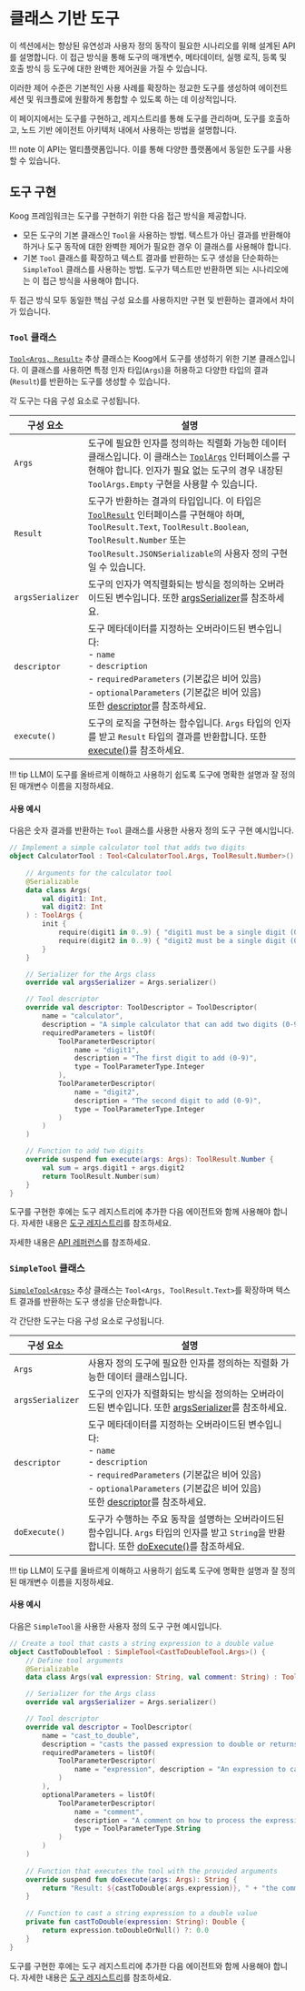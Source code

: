 # 클래스 기반 도구

이 섹션에서는 향상된 유연성과 사용자 정의 동작이 필요한 시나리오를 위해 설계된 API를 설명합니다.
이 접근 방식을 통해 도구의 매개변수, 메타데이터, 실행 로직, 등록 및 호출 방식 등 도구에 대한 완벽한 제어권을 가질 수 있습니다.

이러한 제어 수준은 기본적인 사용 사례를 확장하는 정교한 도구를 생성하여 에이전트 세션 및 워크플로에 원활하게 통합할 수 있도록 하는 데 이상적입니다.

이 페이지에서는 도구를 구현하고, 레지스트리를 통해 도구를 관리하며, 도구를 호출하고, 노드 기반 에이전트 아키텍처 내에서 사용하는 방법을 설명합니다.

!!! note
    이 API는 멀티플랫폼입니다. 이를 통해 다양한 플랫폼에서 동일한 도구를 사용할 수 있습니다.

## 도구 구현

Koog 프레임워크는 도구를 구현하기 위한 다음 접근 방식을 제공합니다.

*   모든 도구의 기본 클래스인 `Tool`을 사용하는 방법. 텍스트가 아닌 결과를 반환해야 하거나 도구 동작에 대한 완벽한 제어가 필요한 경우 이 클래스를 사용해야 합니다.
*   기본 `Tool` 클래스를 확장하고 텍스트 결과를 반환하는 도구 생성을 단순화하는 `SimpleTool` 클래스를 사용하는 방법. 도구가 텍스트만 반환하면 되는 시나리오에는 이 접근 방식을 사용해야 합니다.

두 접근 방식 모두 동일한 핵심 구성 요소를 사용하지만 구현 및 반환하는 결과에서 차이가 있습니다.

### `Tool` 클래스

[`Tool<Args, Result>`](https://api.koog.ai/agents/agents-tools/ai.koog.agents.core.tools/-tool/index.html) 추상 클래스는 Koog에서 도구를 생성하기 위한 기본 클래스입니다.
이 클래스를 사용하면 특정 인자 타입(`Args`)을 허용하고 다양한 타입의 결과(`Result`)를 반환하는 도구를 생성할 수 있습니다.

각 도구는 다음 구성 요소로 구성됩니다.

| <div style="width:110px">구성 요소</div> | 설명                                                                                                                                                                                                                                                                                                                   |
|------------------------------------------|---------------------------------------------------------------------------------------------------------------------------------------------------------------------------------------------------------------------------------------------------------------------------------------------------------------|
| `Args`                                   | 도구에 필요한 인자를 정의하는 직렬화 가능한 데이터 클래스입니다. 이 클래스는 [`ToolArgs`](https://api.koog.ai/agents/agents-tools/ai.koog.agents.core.tools/-tool/-args/index.html) 인터페이스를 구현해야 합니다. 인자가 필요 없는 도구의 경우 내장된 `ToolArgs.Empty` 구현을 사용할 수 있습니다. |
| `Result`                                 | 도구가 반환하는 결과의 타입입니다. 이 타입은 [`ToolResult`](https://api.koog.ai/agents/agents-tools/ai.koog.agents.core.tools/-tool-result/index.html) 인터페이스를 구현해야 하며, `ToolResult.Text`, `ToolResult.Boolean`, `ToolResult.Number` 또는 `ToolResult.JSONSerializable`의 사용자 정의 구현일 수 있습니다. |
| `argsSerializer`                         | 도구의 인자가 역직렬화되는 방식을 정의하는 오버라이드된 변수입니다. 또한 [argsSerializer](https://api.koog.ai/agents/agents-tools/ai.koog.agents.core.tools/-tool/args-serializer.html)를 참조하세요.                                                                                                                  |
| `descriptor`                             | 도구 메타데이터를 지정하는 오버라이드된 변수입니다:<br/>- `name`<br/>- `description`<br/>- `requiredParameters` (기본값은 비어 있음)<br/>- `optionalParameters` (기본값은 비어 있음)<br/>또한 [descriptor](https://api.koog.ai/agents/agents-tools/ai.koog.agents.core.tools/-tool/descriptor.html)를 참조하세요.                        |
| `execute()`                              | 도구의 로직을 구현하는 함수입니다. `Args` 타입의 인자를 받고 `Result` 타입의 결과를 반환합니다. 또한 [execute()]()를 참조하세요.                                                                                                                                         |

!!! tip
    LLM이 도구를 올바르게 이해하고 사용하기 쉽도록 도구에 명확한 설명과 잘 정의된 매개변수 이름을 지정하세요.

#### 사용 예시

다음은 숫자 결과를 반환하는 `Tool` 클래스를 사용한 사용자 정의 도구 구현 예시입니다.

<!--- INCLUDE
import ai.koog.agents.core.tools.Tool
import ai.koog.agents.core.tools.ToolArgs
import ai.koog.agents.core.tools.ToolDescriptor
import ai.koog.agents.core.tools.ToolParameterDescriptor
import ai.koog.agents.core.tools.ToolParameterType
import ai.koog.agents.core.tools.ToolResult
import kotlinx.serialization.Serializable
-->
```kotlin
// Implement a simple calculator tool that adds two digits
object CalculatorTool : Tool<CalculatorTool.Args, ToolResult.Number>() {
    
    // Arguments for the calculator tool
    @Serializable
    data class Args(
        val digit1: Int,
        val digit2: Int
    ) : ToolArgs {
        init {
            require(digit1 in 0..9) { "digit1 must be a single digit (0-9)" }
            require(digit2 in 0..9) { "digit2 must be a single digit (0-9)" }
        }
    }

    // Serializer for the Args class
    override val argsSerializer = Args.serializer()

    // Tool descriptor
    override val descriptor: ToolDescriptor = ToolDescriptor(
        name = "calculator",
        description = "A simple calculator that can add two digits (0-9).",
        requiredParameters = listOf(
            ToolParameterDescriptor(
                name = "digit1",
                description = "The first digit to add (0-9)",
                type = ToolParameterType.Integer
            ),
            ToolParameterDescriptor(
                name = "digit2",
                description = "The second digit to add (0-9)",
                type = ToolParameterType.Integer
            )
        )
    )

    // Function to add two digits
    override suspend fun execute(args: Args): ToolResult.Number {
        val sum = args.digit1 + args.digit2
        return ToolResult.Number(sum)
    }
}
```
<!--- KNIT example-class-based-tools-01.kt --> 

도구를 구현한 후에는 도구 레지스트리에 추가한 다음 에이전트와 함께 사용해야 합니다. 자세한 내용은 [도구 레지스트리](tools-overview.md#tool-registry)를 참조하세요.

자세한 내용은 [API 레퍼런스](https://api.koog.ai/agents/agents-tools/ai.koog.agents.core.tools/-tool/index.html)를 참조하세요.

### `SimpleTool` 클래스

[`SimpleTool<Args>`](https://api.koog.ai/agents/agents-tools/ai.koog.agents.core.tools/-simple-tool/index.html) 추상 클래스는 `Tool<Args, ToolResult.Text>`를 확장하며 텍스트 결과를 반환하는 도구 생성을 단순화합니다.

각 간단한 도구는 다음 구성 요소로 구성됩니다.

| <div style="width:110px">구성 요소</div> | 설명                                                                                                                                                                                                                                                                                              |
|------------------------------------------|------------------------------------------------------------------------------------------------------------------------------------------------------------------------------------------------------------------------------------------------------------------------------------------|
| `Args`                                   | 사용자 정의 도구에 필요한 인자를 정의하는 직렬화 가능한 데이터 클래스입니다.                                                                                                                                                                                                                         |
| `argsSerializer`                         | 도구의 인자가 직렬화되는 방식을 정의하는 오버라이드된 변수입니다. 또한 [argsSerializer](https://api.koog.ai/agents/agents-tools/ai.koog.agents.core.tools/-tool/args-serializer.html)를 참조하세요.                                                                                             |
| `descriptor`                             | 도구 메타데이터를 지정하는 오버라이드된 변수입니다:<br/>- `name`<br/>- `description`<br/>- `requiredParameters` (기본값은 비어 있음)<br/> - `optionalParameters` (기본값은 비어 있음)<br/> 또한 [descriptor](https://api.koog.ai/agents/agents-tools/ai.koog.agents.core.tools/-tool/descriptor.html)를 참조하세요. |
| `doExecute()`                            | 도구가 수행하는 주요 동작을 설명하는 오버라이드된 함수입니다. `Args` 타입의 인자를 받고 `String`을 반환합니다. 또한 [doExecute()](https://api.koog.ai/agents/agents-tools/ai.koog.agents.core.tools/-simple-tool/do-execute.html)를 참조하세요.                                          |

!!! tip
    LLM이 도구를 올바르게 이해하고 사용하기 쉽도록 도구에 명확한 설명과 잘 정의된 매개변수 이름을 지정하세요.

#### 사용 예시 

다음은 `SimpleTool`을 사용한 사용자 정의 도구 구현 예시입니다.

<!--- INCLUDE
import ai.koog.agents.core.tools.SimpleTool
import ai.koog.agents.core.tools.ToolArgs
import ai.koog.agents.core.tools.ToolDescriptor
import ai.koog.agents.core.tools.ToolParameterDescriptor
import ai.koog.agents.core.tools.ToolParameterType
import kotlinx.serialization.Serializable
-->
```kotlin
// Create a tool that casts a string expression to a double value
object CastToDoubleTool : SimpleTool<CastToDoubleTool.Args>() {
    // Define tool arguments
    @Serializable
    data class Args(val expression: String, val comment: String) : ToolArgs

    // Serializer for the Args class
    override val argsSerializer = Args.serializer()

    // Tool descriptor
    override val descriptor = ToolDescriptor(
        name = "cast_to_double",
        description = "casts the passed expression to double or returns 0.0 if the expression is not castable",
        requiredParameters = listOf(
            ToolParameterDescriptor(
                name = "expression", description = "An expression to case to double", type = ToolParameterType.String
            )
        ),
        optionalParameters = listOf(
            ToolParameterDescriptor(
                name = "comment",
                description = "A comment on how to process the expression",
                type = ToolParameterType.String
            )
        )
    )
    
    // Function that executes the tool with the provided arguments
    override suspend fun doExecute(args: Args): String {
        return "Result: ${castToDouble(args.expression)}, " + "the comment was: ${args.comment}"
    }
    
    // Function to cast a string expression to a double value
    private fun castToDouble(expression: String): Double {
        return expression.toDoubleOrNull() ?: 0.0
    }
}
```
<!--- KNIT example-class-based-tools-02.kt --> 

도구를 구현한 후에는 도구 레지스트리에 추가한 다음 에이전트와 함께 사용해야 합니다.
자세한 내용은 [도구 레지스트리](tools-overview.md#tool-registry)를 참조하세요.